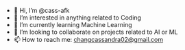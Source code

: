 - 👋 Hi, I’m @cass-afk
- 👀 I’m interested in anything related to Coding
- 🌱 I’m currently learning Machine Learning
- 💞️ I’m looking to collaborate on projects related to AI or ML
- 📫 How to reach me: changcassandra02@gmail.com

<!---
cass-afk/cass-afk is a ✨ special ✨ repository because its `README.md` (this file) appears on your GitHub profile.
You can click the Preview link to take a look at your changes.
--->
